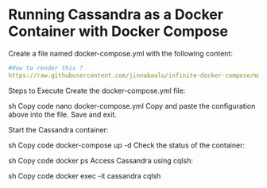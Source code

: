 # Running Cassandra as a Docker Container with Docker Compose

Create a file named docker-compose.yml with the following content:

```yml
#How to render this ? 
https://raw.githubusercontent.com/jinnabaalu/infinite-docker-compose/main/cassandra/docker-compose.yml
```
Steps to Execute
Create the docker-compose.yml file:

sh
Copy code
nano docker-compose.yml
Copy and paste the configuration above into the file. Save and exit.

Start the Cassandra container:

sh
Copy code
docker-compose up -d
Check the status of the container:

sh
Copy code
docker ps
Access Cassandra using cqlsh:

sh
Copy code
docker exec -it cassandra cqlsh
